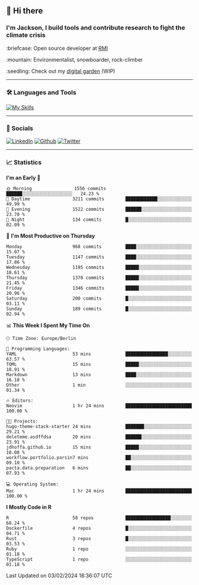 ## :wave: Hi there
### I'm Jackson, I build tools and contribute research to fight the climate crisis
<p> :briefcase: Open source developer at <a href="https://rmi.org/" alt="RMI">RMI</a></p>
<p> :mountain: Environmentalist, snowboarder, rock-climber</p>
<p> :seedling: Check out my <a href="https://jdhoffa.github.io/" alt="digital garden">digital garden</a> (WIP) </p>

---

### :hammer_and_wrench: Languages and Tools

[![My Skills](https://skillicons.dev/icons?i=r,python,rust,js,html,css,postgresql,neovim,azure,docker,git&perline=6&theme=dark)](https://skillicons.dev)

---

### :iphone: Socials

[![LinkedIn](https://skillicons.dev/icons?i=linkedin&theme=dark)](https://www.linkedin.com/in/jackson-hoffart/) 
[![Github](https://skillicons.dev/icons?i=github&theme=dark)](https://github.com/jdhoffa) 
[![Twitter](https://skillicons.dev/icons?i=twitter&theme=dark)](https://twitter.com/jdhoffart) 

---

### :chart_with_upwards_trend: Statistics

 
<!--START_SECTION:waka-->
**I'm an Early 🐤** 

```text
🌞 Morning                1556 commits        ██████░░░░░░░░░░░░░░░░░░░   24.23 % 
🌆 Daytime                3211 commits        ████████████░░░░░░░░░░░░░   49.99 % 
🌃 Evening                1522 commits        ██████░░░░░░░░░░░░░░░░░░░   23.70 % 
🌙 Night                  134 commits         █░░░░░░░░░░░░░░░░░░░░░░░░   02.09 % 
```
📅 **I'm Most Productive on Thursday** 

```text
Monday                   968 commits         ████░░░░░░░░░░░░░░░░░░░░░   15.07 % 
Tuesday                  1147 commits        ████░░░░░░░░░░░░░░░░░░░░░   17.86 % 
Wednesday                1195 commits        █████░░░░░░░░░░░░░░░░░░░░   18.61 % 
Thursday                 1378 commits        █████░░░░░░░░░░░░░░░░░░░░   21.45 % 
Friday                   1346 commits        █████░░░░░░░░░░░░░░░░░░░░   20.96 % 
Saturday                 200 commits         █░░░░░░░░░░░░░░░░░░░░░░░░   03.11 % 
Sunday                   189 commits         █░░░░░░░░░░░░░░░░░░░░░░░░   02.94 % 
```


📊 **This Week I Spent My Time On** 

```text
🕑︎ Time Zone: Europe/Berlin

💬 Programming Languages: 
YAML                     53 mins             ████████████████░░░░░░░░░   63.57 % 
TOML                     15 mins             █████░░░░░░░░░░░░░░░░░░░░   18.91 % 
Markdown                 13 mins             ████░░░░░░░░░░░░░░░░░░░░░   16.18 % 
Other                    1 min               ░░░░░░░░░░░░░░░░░░░░░░░░░   01.34 % 

🔥 Editors: 
Neovim                   1 hr 24 mins        █████████████████████████   100.00 % 

🐱‍💻 Projects: 
hugo-theme-stack-starter 24 mins             ███████░░░░░░░░░░░░░░░░░░   29.21 % 
deleteme.asdffdsa        20 mins             ██████░░░░░░░░░░░░░░░░░░░   23.91 % 
jdhoffa.github.io        15 mins             █████░░░░░░░░░░░░░░░░░░░░   18.08 % 
workflow.portfolio.parsin7 mins              ██░░░░░░░░░░░░░░░░░░░░░░░   09.10 % 
pacta.data.preparation   6 mins              ██░░░░░░░░░░░░░░░░░░░░░░░   07.93 % 

💻 Operating System: 
Mac                      1 hr 24 mins        █████████████████████████   100.00 % 
```

**I Mostly Code in R** 

```text
R                        58 repos            █████████████████░░░░░░░░   68.24 % 
Dockerfile               4 repos             █░░░░░░░░░░░░░░░░░░░░░░░░   04.71 % 
Rust                     3 repos             █░░░░░░░░░░░░░░░░░░░░░░░░   03.53 % 
Ruby                     1 repo              ░░░░░░░░░░░░░░░░░░░░░░░░░   01.18 % 
TypeScript               1 repo              ░░░░░░░░░░░░░░░░░░░░░░░░░   01.18 % 
```




 Last Updated on 03/02/2024 18:36:07 UTC
<!--END_SECTION:waka-->
